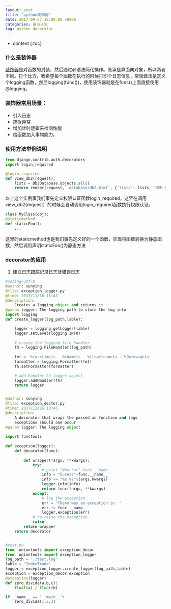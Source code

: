 ```yaml
---
layout: post
title: "python装饰器"
date: 2017-09-27 18:00:00 +0800 
categories: 酱油人生
tag: python decorator
---
```

* content
{:toc}

### 什么是装饰器

[装饰器](http://python.jobbole.com/81683/)是对函数的封装，然后通过@语法简化操作。继承是算面向对象，所以两者不同。打个比方，我希望每个函数在执行的时候打印个日志信息，常规做法是定义个logging函数，然后logging(func())，使用装饰器就是在func()上面直接使用@logging。

### 装饰器常用场景：
* 引入日志
* 捕捉异常
* 增加计时逻辑来检测性能
* 给函数加入事物能力。

### 使用方法举例说明

``` python
from django.contrib.auth.decorators 
import login_required

@login_required
def view_db2(request):
    lists = Db2Database.objects.all()
    return render(request, 'database/db2.html', {'lists': lists, 'DSM_URL': DSM_URL})

```
以上这个实例事我们事先定义权限认证函数login_required，这里在调用view_db2(request）的时候会自动调用login_required函数执行权限认证。

``` python
class MyClass(obj):
@staticmethod
def staticFoo():
	...
```
这里的staticmethod也是我们事先定义好的一个函数，实现将函数转换为静态函数，然后调用声明staticFoo()为静态方法

### decorator的应用
1. 建立日志跟踪记录日志及错误日志
``` python
#coding=utf-8
@author: sunying
@file: exception_logger.py
@time: 2017/11/16 15:43
@description: 
    Creates a logging object and returns it
@param logger: The logging path to store the log info
import logging
def create_logger(log_path,lable):

    logger = logging.getLogger(lable)
    logger.setLevel(logging.INFO)
 
    # create the logging file handler
    fh = logging.FileHandler(log_path)
 
    fmt = '%(asctime)s - %(name)s - %(levelname)s - %(message)s'
    formatter = logging.Formatter(fmt)
    fh.setFormatter(formatter)

    # add handler to logger object
    logger.addHandler(fh)
    return logger
```
``` python

@author: sunying
@file: exception_dector.py
@time: 2017/11/16 18:43
@description: 
    A decorator that wraps the passed in function and logs 
    exceptions should one occur
@param logger: The logging object
 
import functools
 
def exception(logger):
    def decorator(func):
 
        def wrapper(*args, **kwargs):
            try:
                # print "Noerror",func.__name__
                info = "Sucess"+func.__name__
                info += "%s,%s"%(args,kwargs)
                logger.info(info)
                return func(*args, **kwargs)             
            except:
                # log the exception
                err = "There was an exception in  "
                err += func.__name__
                logger.exception(err)
            # re-raise the exception
            raise
        return wrapper
    return decorator
```
``` python

#test.py
from  uniontools import exception_decor 
from  uniontools import exception_logger
log_path = './test.log'
lable = "IndexTrade"
logger = exception_logger.create_logger(log_path,lable)
exception = exception_decor.exception
@exception(logger)
def zero_divide(a,b,c):
    float(a) / float(b)

if __name__ == '__main__':
    zero_divide(1,2,3)

```